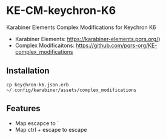# KE-CM-keychron-K6
Karabiner Elements Complex Modifications for Keychron K6

- Karabiner Elements: https://karabiner-elements.pqrs.org/)
- Complex Modificaitons: https://github.com/pqrs-org/KE-complex_modifications

## Installation
```
cp keychron-k6.json.erb ~/.config/karabiner/assets/complex_modifications
```

## Features

- Map escapce to `
- Map ctrl + escape to escape
